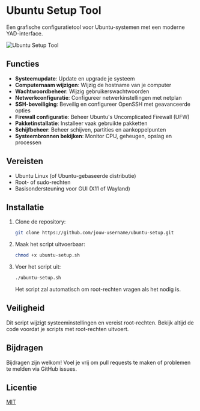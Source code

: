 # Ubuntu Setup Tool

Een grafische configuratietool voor Ubuntu-systemen met een moderne YAD-interface.

![Ubuntu Setup Tool](screenshot.png)

## Functies

- **Systeemupdate**: Update en upgrade je systeem
- **Computernaam wijzigen**: Wijzig de hostname van je computer
- **Wachtwoordbeheer**: Wijzig gebruikerswachtwoorden
- **Netwerkconfiguratie**: Configureer netwerkinstellingen met netplan
- **SSH-beveiliging**: Beveilig en configureer OpenSSH met geavanceerde opties
- **Firewall configuratie**: Beheer Ubuntu's Uncomplicated Firewall (UFW)
- **Pakketinstallatie**: Installeer vaak gebruikte pakketten
- **Schijfbeheer**: Beheer schijven, partities en aankoppelpunten
- **Systeembronnen bekijken**: Monitor CPU, geheugen, opslag en processen

## Vereisten

- Ubuntu Linux (of Ubuntu-gebaseerde distributie)
- Root- of sudo-rechten
- Basisondersteuning voor GUI (X11 of Wayland)

## Installatie

1. Clone de repository:
   ```bash
   git clone https://github.com/jouw-username/ubuntu-setup.git
   ```

2. Maak het script uitvoerbaar:
   ```bash
   chmod +x ubuntu-setup.sh
   ```

3. Voer het script uit:
   ```bash
   ./ubuntu-setup.sh
   ```
   Het script zal automatisch om root-rechten vragen als het nodig is.

## Veiligheid

Dit script wijzigt systeeminstellingen en vereist root-rechten. Bekijk altijd de code voordat je scripts met root-rechten uitvoert.

## Bijdragen

Bijdragen zijn welkom! Voel je vrij om pull requests te maken of problemen te melden via GitHub issues.

## Licentie

[MIT](LICENSE)

